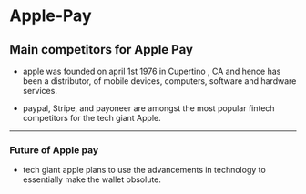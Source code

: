 # Apple-Pay
##  Main competitors for Apple Pay
* apple was founded on april 1st 1976 in Cupertino , CA and hence has been a distributor, of mobile devices, computers, software and hardware services. 
 - paypal, Stripe, and  payoneer are amongst the most popular fintech competitors for the tech giant Apple.
---
### Future of Apple pay
- tech giant apple plans to use the advancements in technology to essentially make the wallet obsolute.
